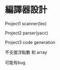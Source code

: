 # 編譯器設計

Project1 scanner(lex)

Project2 parser(yacc)

Project3 code generation


不支援浮點數 和 array

可能有bug
